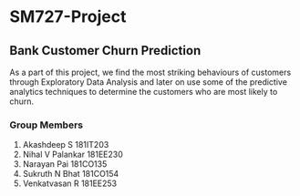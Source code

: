 # SM727-Project

## Bank Customer Churn Prediction

As a part of this project, we find the most striking behaviours of customers through Exploratory Data Analysis and later on use some of the predictive analytics techniques to determine the customers who are most likely to churn.

### Group Members
1. Akashdeep S 181IT203
2. Nihal V Palankar 181EE230 
3. Narayan Pai 181CO135
4. Sukruth N Bhat 181CO154
5. Venkatvasan R 181EE253
